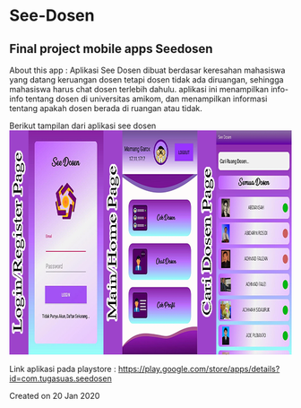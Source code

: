 # See-Dosen
<h2 align="left">Final project mobile apps Seedosen</h2>
About this app : Aplikasi See Dosen dibuat berdasar keresahan mahasiswa yang datang keruangan dosen tetapi dosen tidak ada diruangan, sehingga mahasiswa harus chat dosen terlebih dahulu. aplikasi ini menampilkan info-info tentang dosen di universitas amikom, dan menampilkan informasi tentang apakah dosen berada di ruangan atau tidak.

Berikut tampilan dari aplikasi see dosen
<img src="https://github.com/asamarsal/See-Dosen/blob/master/caridosen1.png" alt="caridosen1" width="880" height="400"/>

Link aplikasi pada playstore : https://play.google.com/store/apps/details?id=com.tugasuas.seedosen

Created on 20 Jan 2020
